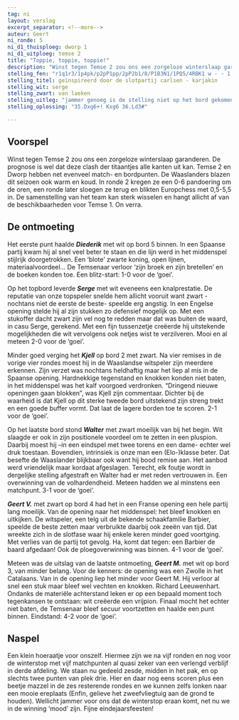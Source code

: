 ```yaml
---
tag: ni
layout: verslag
excerpt_separator: <!--more-->
auteur: Geert
ni_ronde: 5
ni_d1_thuisploeg: dworp 1
ni_d1_uitploeg: temse 2
title: "Toppie, toppie, toppie!"
description: "Winst tegen Temse 2 zou ons een zorgeloze winterslaap garanderen. De prognose is wel dat deze clash der titaantjes alle kanten uit kan. Temse 2 en Dworp hebben net evenveel match- en bordpunten."
stelling_fen: "r1q1r3/1p4pk/p2pP1pp/2pP2b1/8/P1B3N1/1PQ5/4RBK1 w - - 1 35"
stelling_titel: geïnspireerd door de slotpartij carlsen - karjakin
stelling_wit: serge
stelling_zwart: van laeken
stelling_uitleg: "jammer genoeg is de stelling niet op het bord gekomen, maar serge hoopte wel op Kh7 van zijn tegenstander. zwart koos voor een minder mooi einde dat eveneens 2 zetten later uit was. opgave: wit speelt en zet mat."
stelling_oplossing: "35.Dxg6+! Kxg6 36.Ld3#"

---
```

## Voorspel

Winst tegen Temse 2 zou ons een zorgeloze winterslaap garanderen. De prognose is wel dat deze clash der titaantjes alle kanten uit kan. Temse 2 en Dworp hebben net evenveel match- en bordpunten. De Waaslanders blazen dit seizoen ook warm en koud. In ronde 2 kregen ze een 0-6 pandoering om de oren, een ronde later sloegen ze terug en blikten Europchess met 0,5-5,5 in. De samenstelling van het team kan sterk wisselen en hangt allicht af van de beschikbaarheden voor Temse 1. On verra.<!--more-->

## De ontmoeting

Het eerste punt haalde **_Diederik_** met wit op bord 5 binnen. In een Spaanse partij kwam hij al snel veel beter te staan en die lijn werd in het middenspel stijlrijk doorgetrokken. Een ‘blote’ zwarte koning, open lijnen, materiaalvoordeel… De Temsenaar verloor ‘zijn broek en zijn bretellen’ en de boeken konden toe. Een blitz-start: 1-0 voor de ‘goei’.

Op het topbord leverde **_Serge_** met wit eveneens een knalprestatie. De reputatie van onze topspeler snelde hem allicht vooruit want zwart -nochtans niet de eerste de beste- speelde erg angstig. In een Engelse opening stelde hij al zijn stukken zo defensief mogelijk op. Met een stukoffer dacht zwart zijn vel nog te redden maar dat was buiten de waard, in casu Serge, gerekend. Met een fijn tussenzetje creëerde hij uitstekende mogelijkheden die wit vervolgens ook netjes wist te verzilveren. Mooi en al meteen 2-0 voor de ‘goei’.

Minder goed verging het **_Kjell_** op bord 2 met zwart. Na vier remises in de vorige vier rondes moest hij in de Waaslandse witspeler zijn meerdere erkennen. Zijn verzet was nochtans heldhaftig maar het liep al mis in de Spaanse opening. Hardnekkige tegenstand en knokken konden niet baten, in het middenspel was het kalf voorgoed verdronken. “Dringend nieuwe openingen gaan blokken”, was Kjell zijn commentaar. Dichter bij de waarheid is dat Kjell op dit sterke tweede bord uitstekend zijn streng trekt en een goede buffer vormt. Dat laat de lagere borden toe te scoren. 2-1 voor de ‘goei’.

Op het laatste bord stond **_Walter_** met zwart moeilijk van bij het begin. Wit slaagde er ook in zijn positionele voordeel om te zetten in een pluspion. Daarbij moest hij –in een eindspel met twee torens en een dame- echter wel druk toestaan. Bovendien, intrinsiek is onze man een (Elo-)klasse beter. Dat besefte de Waaslander blijkbaar ook want hij bood remise aan. Het aanbod werd vriendelijk maar kordaat afgeslagen. Terecht, elk foutje wordt in dergelijke stelling afgestraft en Walter had er met reden vertrouwen in. Een overwinning van de volhardendheid. Meteen hadden we al minstens een matchpunt. 3-1 voor de ‘goei’.

**_Geert V._** met zwart op bord 4 had het in een Franse opening een hele partij lang moeilijk. Van de opening naar het middenspel: het bleef knokken en uitkijken. De witspeler, een telg uit de bekende schaakfamilie Barbier, speelde de beste zetten maar verbruikte daarbij ook zeeën van tijd. Dat wreekte zich in de slotfase waar hij enkele keren minder goed voortging. Met verlies van de partij tot gevolg. Ha, komt dat tegen: een Barbier de baard afgedaan! Ook de ploegoverwinning was binnen. 4-1 voor de ‘goei’.

Meteen was de uitslag van de laatste ontmoeting, **_Geert M._** met wit op bord 3, van minder belang. Voor de kenners: de opening was een Zwolle in het Catalaans. Van in de opening liep het minder voor Geert M. Hij verloor al snel een stuk maar bleef wel vechten en knokken. Richard Leeuwenhart. Ondanks de materiële achterstand leken er op een bepaald moment toch tegenkansen te ontstaan: wit creëerde een vrijpion. Finaal mocht het echter niet baten, de Temsenaar bleef secuur voortzetten en haalde een punt binnen. Eindstand: 4-2 voor de ‘goei’.

## Naspel

Een klein hoeraatje voor onszelf. Hiermee zijn we na vijf ronden en nog voor de winterstop met vijf matchpunten al quasi zeker van een verlengd verblijf in derde afdeling. We staan nu gedeeld zesde, midden in het pak, en op slechts twee punten van plek drie. Hier en daar nog eens scoren plus een beetje mazzel in de zes resterende rondes en we kunnen zelfs lonken naar een mooie ereplaats (Enfin, gelieve het zweefvliegtuig aan de grond te houden). Wellicht jammer voor ons dat de winterstop eraan komt, net nu we in de winning ‘mood’ zijn. Fijne eindejaarsfeesten!

